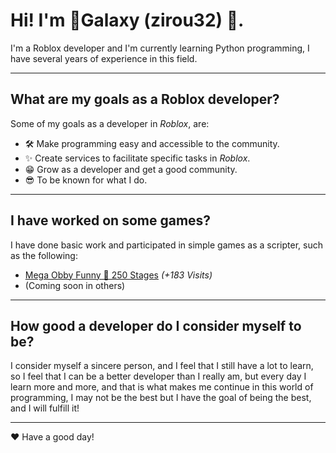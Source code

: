 # Hi! I'm 🌌Galaxy (zirou32) 🌌.
I'm a Roblox developer and I'm currently learning Python programming, I have several years of experience in this field.

---

## What are my goals as a Roblox developer?
Some of my goals as a developer in *Roblox*, are:
- 🛠 Make programming easy and accessible to the community.
- ✨ Create services to facilitate specific tasks in *Roblox*.
- 😁 Grow as a developer and get a good community.
- 😎 To be known for what I do.
 
 ---
 
## I have worked on some games?
I have done basic work and participated in simple games as a scripter, such as the following:

- [Mega Obby Funny 🌟 250 Stages](https://www.roblox.com/games/12476364633/NEW-Mega-Obby-Funny-250-Stages) *(+183 Visits)*
- (Coming soon in others)

---

## How good a developer do I consider myself to be?
I consider myself a sincere person, and I feel that I still have a lot to learn, so I feel that I can be a better developer than I really am, but every day I learn more and more, and that is what makes me continue in this world of programming, I may not be the best but I have the goal of being the best, and I will fulfill it!

---
♥ Have a good day!
